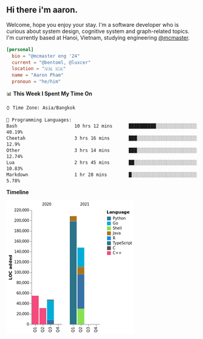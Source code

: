 <h2><b>Hi there i'm aaron. </b></h2>

Welcome, hope you enjoy your stay. I'm a software developer who is curious about system design, cognitive system and graph-related topics. I'm currently based at Hanoi, Vietnam, studying engineering [@mcmaster](https://www.mcmaster.ca/).

```toml
[personal]
  bio = "@mcmaster eng '24"
  current = "@bentoml, @luxcer"
  location = "🇻🇳 🇨🇦"
  name = "Aaron Pham"
  pronoun = "he/him"
```
<!--<img src="https://github-readme-stats.vercel.app/api?username=aarnphm&show_icons=true&count_private=true&theme=dark" height="170"/>-->
<!--<img src="https://github-readme-stats.vercel.app/api/top-langs/?username=aarnphm&layout=compact&hide=css&theme=dark" height="170" />-->

<!--START_SECTION:waka-->
📊 **This Week I Spent My Time On** 

```text
⌚︎ Time Zone: Asia/Bangkok

💬 Programming Languages: 
Bash                     10 hrs 12 mins      ██████████░░░░░░░░░░░░░░░   40.19% 
Cheetah                  3 hrs 16 mins       ███░░░░░░░░░░░░░░░░░░░░░░   12.9% 
Other                    3 hrs 14 mins       ███░░░░░░░░░░░░░░░░░░░░░░   12.74% 
Lua                      2 hrs 45 mins       ██░░░░░░░░░░░░░░░░░░░░░░░   10.83% 
Markdown                 1 hr 28 mins        █░░░░░░░░░░░░░░░░░░░░░░░░   5.78%

```

**Timeline**

![Chart not found](https://raw.githubusercontent.com/aarnphm/aarnphm/master/charts/bar_graph.png) 


<!--END_SECTION:waka-->
